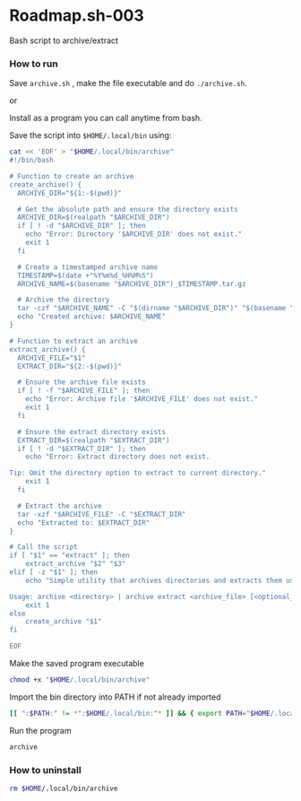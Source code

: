 # Roadmap.sh-003
Bash script to archive/extract

### How to run
Save `archive.sh` , make the file executable and do `./archive.sh`.

or

Install as a program you can call anytime from bash.

Save the script into `$HOME/.local/bin` using:

```bash
cat << 'EOF' > "$HOME/.local/bin/archive"
#!/bin/bash

# Function to create an archive
create_archive() {
  ARCHIVE_DIR="${1:-$(pwd)}"

  # Get the absolute path and ensure the directory exists
  ARCHIVE_DIR=$(realpath "$ARCHIVE_DIR")
  if [ ! -d "$ARCHIVE_DIR" ]; then
    echo "Error: Directory '$ARCHIVE_DIR' does not exist."
    exit 1
  fi

  # Create a timestamped archive name
  TIMESTAMP=$(date +"%Y%m%d_%H%M%S")
  ARCHIVE_NAME=$(basename "$ARCHIVE_DIR")_$TIMESTAMP.tar.gz

  # Archive the directory
  tar -czf "$ARCHIVE_NAME" -C "$(dirname "$ARCHIVE_DIR")" "$(basename "$ARCHIVE_DIR")"
  echo "Created archive: $ARCHIVE_NAME"
}

# Function to extract an archive
extract_archive() {
  ARCHIVE_FILE="$1"
  EXTRACT_DIR="${2:-$(pwd)}"

  # Ensure the archive file exists
  if [ ! -f "$ARCHIVE_FILE" ]; then
    echo "Error: Archive file '$ARCHIVE_FILE' does not exist."
    exit 1
  fi

  # Ensure the extract directory exists
  EXTRACT_DIR=$(realpath "$EXTRACT_DIR")
  if [ ! -d "$EXTRACT_DIR" ]; then
    echo "Error: Extract directory does not exist. 

Tip: Omit the directory option to extract to current directory."
    exit 1
  fi

  # Extract the archive
  tar -xzf "$ARCHIVE_FILE" -C "$EXTRACT_DIR"
  echo "Extracted to: $EXTRACT_DIR"
}

# Call the script 
if [ "$1" == "extract" ]; then
    extract_archive "$2" "$3"
elif [ -z "$1" ]; then
    echo "Simple utility that archives directories and extracts them using tar.

Usage: archive <directory> | archive extract <archive_file> [<optional_extract_directory>]"
    exit 1
else
    create_archive "$1"
fi

EOF
```

Make the saved program executable

```bash
chmod +x "$HOME/.local/bin/archive"
```

Import the bin directory into PATH if not already imported 

```bash 
[[ ":$PATH:" != *":$HOME/.local/bin:"* ]] && { export PATH="$HOME/.local/bin:$PATH"; source ~/.bashrc; }
```

Run the program
```bash
archive
```

### How to uninstall 
```bash
rm $HOME/.local/bin/archive
```
